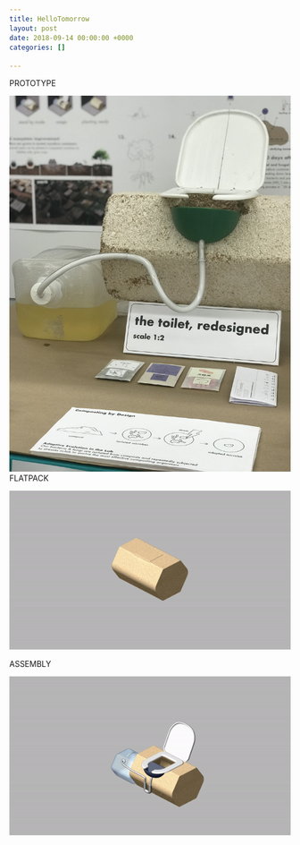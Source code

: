 ```yaml
---
title: HelloTomorrow
layout: post
date: 2018-09-14 00:00:00 +0000
categories: []

---
```

PROTOTYPE

![](/uploads/IMG_7251.jpg)FLATPACK

![](/uploads/trim_FlatPack.gif)

ASSEMBLY

![](/uploads/trim_assembled.gif)
